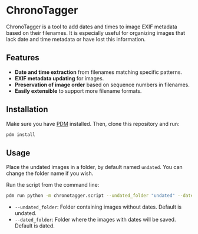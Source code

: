 # ChronoTagger

ChronoTagger is a tool to add dates and times to image EXIF metadata based on their filenames. It is especially useful for organizing images that lack date and time metadata or have lost this information.

## Features

- **Date and time extraction** from filenames matching specific patterns.
- **EXIF metadata updating** for images.
- **Preservation of image order** based on sequence numbers in filenames.
- **Easily extensible** to support more filename formats.

## Installation

Make sure you have [PDM](https://pdm.fming.dev/latest/) installed. Then, clone this repository and run:

```bash
pdm install
```

## Usage

Place the undated images in a folder, by default named `undated`. You can change the folder name if you wish.

Run the script from the command line:

```bash
pdm run python -m chronotagger.script --undated_folder "undated" --dated_folder "dated"
```

- `--undated_folder`: Folder containing images without dates. Default is undated.
- `--dated_folder`: Folder where the images with dates will be saved. Default is dated.
